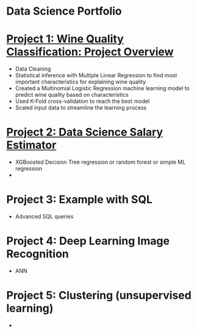 # Data Science Portfolio

# [Project 1: Wine Quality Classification: Project Overview](https://github.com/andreasbergstrm/DS-Wine-Quality-Project)
* Data Cleaning
* Statistical inference with Multiple Linear Regression to find most important characteristics for explaining wine quality
* Created a Multinomial Logistic Regression machine learning model to predict wine quality based on characteristics
* Used K-Fold cross-validation to reach the best model
* Scaled input data to streamline the learning process

# [Project 2: Data Science Salary Estimator](https://github.com/andreasbergstrm/Data-science-salary-prediction)
* XGBoosted Decision Tree regression or random forest or simple ML regression
* 


# Project 3: Example with SQL
* Advanced SQL queries


# Project 4: Deep Learning Image Recognition
* ANN


# Project 5: Clustering (unsupervised learning)
*
